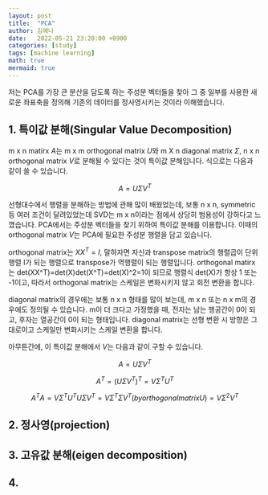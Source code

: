 ```yaml
---
layout: post
title:  "PCA"
author: 김예나
date:   2022-05-21 23:20:00 +0900
categories: [study]
tags: [machine learning]
math: true
mermaid: true
---
```



저는 PCA를 가장 큰 분산을 담도록 하는 주성분 벡터들을 찾아 그 중 일부를 사용한 새로운 좌표축을 정의해 기존의 데이터를 정사영시키는 것이라 이해했습니다.


## 1\. 특이값 분해(Singular Value Decomposition)


m x n matirx $A$는 m x m orthogonal matrix $U$와 m X n diagonal matrix $\Sigma$, n x n orthogonal matrix $V$로 분해될 수 있다는 것이 특이값 분해입니다. 식으로는 다음과 같이 쓸 수 있습니다.


$$A = U\Sigma V^T$$


선형대수에서 행렬을 분해하는 방법에 관해 많이 배웠었는데, 보통 n x n, symmetric 등 여러 조건이 달려있었는데 SVD는 m x n이라는 점에서 상당히 범용성이 강하다고 느꼈습니다. PCA에서는 주성분 벡터들을 찾기 위하여 특이값 분해를 이용합니다. 이때의 orthogonal matrix $V$는 PCA에 필요한 주성분 행렬을 담고 있습니다.


orthogonal matrix는 $XX^T=I$, 말하자면 자신과 transpose matrix의 행렬곱이 단위행렬 I가 되는 행렬으로 transpose가 역행렬이 되는 행렬입니다. orthogonal matirx는 det(XX^T)=det(X)det(X^T)=det(X)^2=1이 되므로 행렬식 det(X)가 항상 1 또는 -1이고, 따라서 orthogonal matrix는 스케일은 변화시키지 않고 회전 변환을 합니다.


diagonal matrix의 경우에는 보통 n x n 형태를 많이 보는데, m x n 또는 n x m의 경우에도 정의될 수 있습니다. m이 더 크다고 가정했을 때, 전자는 남는 행공간이 0이 되고, 후자는 열공간이 0이 되는 형태입니다. diagonal matrix는 선형 변환 시 방향은 그대로이고 스케일만 변화시키는 스케일 변환을 합니다.


아무튼간에, 이 특이값 분해에서 $V$는 다음과 같이 구할 수 있습니다.


$$A=U\Sigma V^T$$


$$A^T=(U\Sigma V^T)^T=V\Sigma^TU^T$$


$$A^TA=V\Sigma^T U^T U\Sigma V^T=V\Sigma^T \Sigma V^T(by orthogonal matrix U)=V\Sigma^2 V^T$$


## 2\. 정사영(projection)


## 3\. 고유값 분해(eigen decomposition)


## 4\. 